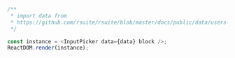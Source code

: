 <!--start-code-->

```js
/**
 * import data from
 * https://github.com/rsuite/rsuite/blob/master/docs/public/data/users-role.json
 */

const instance = <InputPicker data={data} block />;
ReactDOM.render(instance);
```

<!--end-code-->
